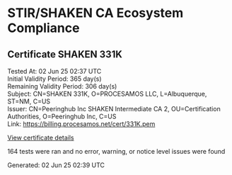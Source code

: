 # STIR/SHAKEN CA Ecosystem Compliance

## Certificate SHAKEN 331K

Tested At: 02 Jun 25 02:37 UTC\
Initial Validity Period: 365 day(s)\
Remaining Validity Period: 306 day(s)\
Subject: CN=SHAKEN 331K, O=PROCESAMOS LLC, L=Albuquerque, ST=NM, C=US\
Issuer: CN=Peeringhub Inc SHAKEN Intermediate CA 2, OU=Certification Authorities, O=Peeringhub Inc, C=US\
Link: https://billing.procesamos.net/cert/331K.pem

[View certificate details](https://x509.io/?cert=MIIDFzCCAr6gAwIBAgIRAKEiX836v%2F83z%2B3SDM3dhQ4wCgYIKoZIzj0EAwIwfDELMAkGA1UEBhMCVVMxFzAVBgNVBAoMDlBlZXJpbmdodWIgSW5jMSIwIAYDVQQLDBlDZXJ0aWZpY2F0aW9uIEF1dGhvcml0aWVzMTAwLgYDVQQDDCdQZWVyaW5naHViIEluYyBTSEFLRU4gSW50ZXJtZWRpYXRlIENBIDIwHhcNMjUwNDAzMjA0MTI2WhcNMjYwNDAzMjA0MTI2WjBfMQswCQYDVQQGEwJVUzELMAkGA1UECAwCTk0xFDASBgNVBAcMC0FsYnVxdWVycXVlMRcwFQYDVQQKDA5QUk9DRVNBTU9TIExMQzEUMBIGA1UEAwwLU0hBS0VOIDMzMUswWTATBgcqhkjOPQIBBggqhkjOPQMBBwNCAASrQBn9WkrVEIBkhiGd4Hn9cmp8dijueVoayfYZf6OCwDwxUEKO3kklNQ0HAe6fdezk%2BHFVicjlGb4XIibkAnayo4IBPDCCATgwDgYDVR0PAQH%2FBAQDAgeAMAwGA1UdEwEB%2FwQCMAAwHQYDVR0OBBYEFOppX%2FBFvN5fnqSFyaKhOSVUV0cDMB8GA1UdIwQYMBaAFK6hc1GIKVcRygyp9LEKbk64S00HMBcGA1UdIAQQMA4wDAYKYIZIAYb%2FCQEBBDAWBggrBgEFBQcBGgQKMAigBhYEMzMxSzCBpgYDVR0fBIGeMIGbMIGYoDqgOIY2aHR0cHM6Ly9hdXRoZW50aWNhdGUtYXBpLmljb25lY3Rpdi5jb20vZG93bmxvYWQvdjEvY3JsolqkWDBWMRQwEgYDVQQHDAtCcmlkZ2V3YXRlcjELMAkGA1UECAwCTkoxEzARBgNVBAMMClNUSS1QQSBDUkwxCzAJBgNVBAYTAlVTMQ8wDQYDVQQKDAZTVEktUEEwCgYIKoZIzj0EAwIDRwAwRAIgGtIDAodWFdX5YylFKUkh4umnSNgdODgUvAVvRfqG%2BrcCIEBah61L3qTyn1VkYKzzk1fVL83EUApina2%2Bt2bt6Y3y)

164 tests were ran and no error, warning, or notice level issues were found


Generated: 02 Jun 25 02:39 UTC